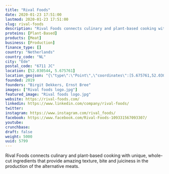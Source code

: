 ```yaml
---
title: "Rival Foods"
date: 2020-01-23 17:51:00
lastmod: 2020-01-23 17:51:00
slug: rival-foods
description: "Rival Foods connects culinary and plant-based cooking with unique, whole-cut ingredients that provide amazing texture, bite and juiciness in the production of the alternative meats."
proteins: [Plant-Based]
products: [Meat]
business: [Production]
finance_type: []
country: "Netherlands"
country_code: "NL"
city: "Ede"
postal_code: "6711 JC"
location: [52.030544, 5.675761]
location_geojson: "{\"type\":\"Point\",\"coordinates\":[5.675761,52.030544]}"
founded: 2019
founders: "Birgit Dekkers, Ernst Bree"
images: ["Rival foods logo.jpg"]
featured_image: "Rival foods logo.jpg"
website: https://rival-foods.com/
linkedin: https://www.linkedin.com/company/rival-foods/
twitter: 
instagram: https://www.instagram.com/rival_foods/
facebook: https://www.facebook.com/Rival-Foods-109331567093307/
youtube: 
crunchbase: 
draft: false
weight: 5000
uuid: 5799
---
```

Rival Foods connects culinary and plant-based cooking with unique, whole-cut ingredients that provide amazing texture, bite and juiciness in the production of the alternative meats.
